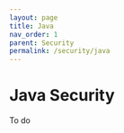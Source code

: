 ```yaml
---
layout: page
title: Java
nav_order: 1
parent: Security
permalink: /security/java
---
```

# Java Security

To do
